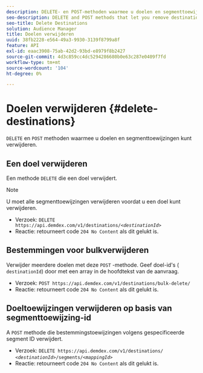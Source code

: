 ```yaml
---
description: DELETE- en POST-methoden waarmee u doelen en segmenttoewijzingen kunt verwijderen.
seo-description: DELETE and POST methods that let you remove destinations and segment mappings.
seo-title: Delete Destinations
solution: Audience Manager
title: Doelen verwijderen
uuid: 38fb2228-e564-49a3-9930-3139f8799a8f
feature: API
exl-id: eaac3908-75ab-42d2-93bd-e8979f8b2427
source-git-commit: 4d3c859cc4dc5294286680b0e63c287e0409f7fd
workflow-type: tm+mt
source-wordcount: '104'
ht-degree: 0%

---
```


# Doelen verwijderen {#delete-destinations}

`DELETE` en `POST` methoden waarmee u doelen en segmenttoewijzingen kunt verwijderen.

<!-- r_delete_destinations_all.xml -->

## Een doel verwijderen

Een methode `DELETE` die een doel verwijdert.

>[!NOTE]
>
>U moet alle segmenttoewijzingen verwijderen voordat u een doel kunt verwijderen.

* Verzoek: `DELETE https://api.demdex.com/v1/destinations/`*`<destinationId>`*
* Reactie: retourneert code `204 No Content` als dit gelukt is.

## Bestemmingen voor bulkverwijderen

Verwijder meerdere doelen met deze `POST` -methode. Geef doel-id&#39;s ( `destinationId`) door met een array in de hoofdtekst van de aanvraag.

* Verzoek: `POST https://api.demdex.com/v1/destinations/bulk-delete/`
* Reactie: retourneert code `204 No Content` als dit gelukt is.

## Doeltoewijzingen verwijderen op basis van segmenttoewijzing-id

A `POST` methode die bestemmingstoewijzingen volgens gespecificeerde segment ID verwijdert.

* Verzoek: `DELETE https://api.demdex.com/v1/destinations/` *`<destinationId>`*`/segments/`*`<mappingId>`*
* Reactie: retourneert code `204 No Content` als dit gelukt is.
